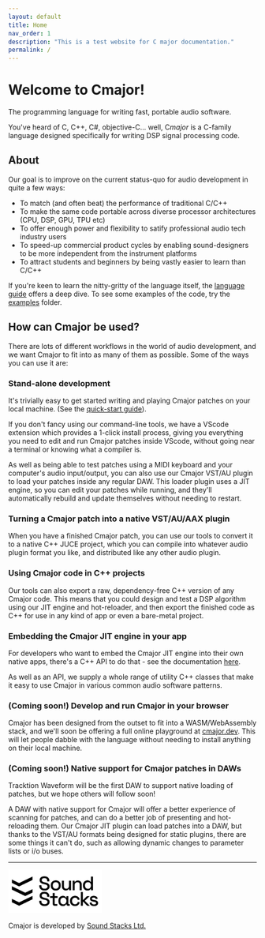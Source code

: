 ```yaml
---
layout: default
title: Home
nav_order: 1
description: "This is a test website for C major documentation."
permalink: /
---
```


# Welcome to Cmajor!

The programming language for writing fast, portable audio software.

You've heard of C, C++, C#, objective-C... well, C*major* is a C-family language designed specifically for writing DSP signal processing code.

## About

Our goal is to improve on the current status-quo for audio development in quite a few ways:

- To match (and often beat) the performance of traditional C/C++
- To make the same code portable across diverse processor architectures (CPU, DSP, GPU, TPU etc)
- To offer enough power and flexibility to satify professional audio tech industry users
- To speed-up commercial product cycles by enabling sound-designers to be more independent from the instrument platforms
- To attract students and beginners by being vastly easier to learn than C/C++

If you're keen to learn the nitty-gritty of the language itself, the [language guide](docs/LanguageReference) offers a deep dive. To see some examples of the code, try the [examples](https://github.com/SoundStacks/cmajor/tree/main/examples/patches) folder.

## How can Cmajor be used?

There are lots of different workflows in the world of audio development, and we want Cmajor to fit into as many of them as possible. Some of the ways you can use it are:

### Stand-alone development

It's trivially easy to get started writing and playing Cmajor patches on your local machine. (See the [quick-start guide](docs/GettingStarted)).

If you don't fancy using our command-line tools, we have a VScode extension which provides a 1-click install process, giving you everything you need to edit and run Cmajor patches inside VScode, without going near a terminal or knowing what a compiler is.

As well as being able to test patches using a MIDI keyboard and your computer's audio input/output, you can also use our Cmajor VST/AU plugin to load your patches inside any regular DAW. This loader plugin uses a JIT engine, so you can edit your patches while running, and they'll automatically rebuild and update themselves without needing to restart.

### Turning a Cmajor patch into a native VST/AU/AAX plugin

When you have a finished Cmajor patch, you can use our tools to convert it to a native C++ JUCE project, which you can compile into whatever audio plugin format you like, and distributed like any other audio plugin.

### Using Cmajor code in C++ projects

Our tools can also export a raw, dependency-free C++ version of any Cmajor code. This means that you could design and test a DSP algorithm using our JIT engine and hot-reloader, and then export the finished code as C++ for use in any kind of app or even a bare-metal project.

### Embedding the Cmajor JIT engine in your app

For developers who want to embed the Cmajor JIT engine into their own native apps, there's a C++ API to do that - see the documentation [here](docs/C++API).

As well as an API, we supply a whole range of utility C++ classes that make it easy to use Cmajor in various common audio software patterns.

### (Coming soon!) Develop and run Cmajor in your browser

Cmajor has been designed from the outset to fit into a WASM/WebAssembly stack, and we'll soon be offering a full online playground at [cmajor.dev](https://cmajor.dev). This will let people dabble with the language without needing to install anything on their local machine.

### (Coming soon!) Native support for Cmajor patches in DAWs

Tracktion Waveform will be the first DAW to support native loading of patches, but we hope others will follow soon!

A DAW with native support for Cmajor will offer a better experience of scanning for patches, and can do a better job of presenting and hot-reloading them. Our Cmajor JIT plugin can load patches into a DAW, but thanks to the VST/AU formats being designed for static plugins, there are some things it can't do, such as allowing dynamic changes to parameter lists or i/o buses.

---------------------------------------------------------------------------------

<img src="assets/images/SoundStacks-logo.png" width="190pt">

Cmajor is developed by [Sound Stacks Ltd.](https://soundstacks.co.uk)
